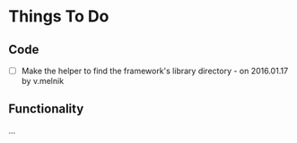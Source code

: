 Things To Do
============



Code
----
 - [ ] Make the helper to find the framework's library directory - on 2016.01.17 by v.melnik


Functionality
-------------
...
